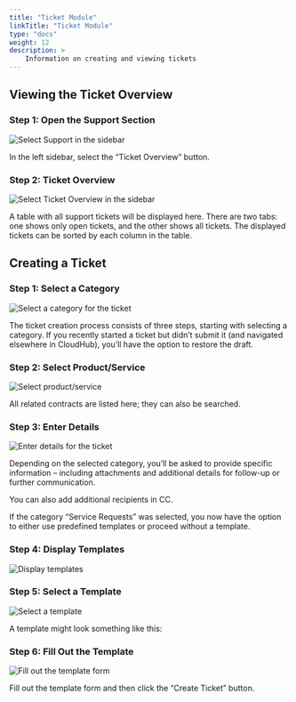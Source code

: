 ```yaml
---
title: "Ticket Module"
linkTitle: "Ticket Module"
type: "docs"
weight: 12
description: >
    Information on creating and viewing tickets
---
```


## Viewing the Ticket Overview

### Step 1: Open the Support Section

![Select Support in the sidebar](../img/ticket-modul/ae1.png)

In the left sidebar, select the “Ticket Overview” button.

### Step 2: Ticket Overview

![Select Ticket Overview in the sidebar](../img/ticket-modul/ae2.png)

A table with all support tickets will be displayed here. There are two tabs: one shows only open tickets, and the other shows all tickets. The displayed tickets can be sorted by each column in the table.

## Creating a Ticket

### Step 1: Select a Category

![Select a category for the ticket](../img/ticket-modul/ae3.png)

The ticket creation process consists of three steps, starting with selecting a category. If you recently started a ticket but didn’t submit it (and navigated elsewhere in CloudHub), you’ll have the option to restore the draft.

### Step 2: Select Product/Service

![Select product/service](../img/ticket-modul/ae4.png)

All related contracts are listed here; they can also be searched.

### Step 3: Enter Details

![Enter details for the ticket](../img/ticket-modul/ae5.png)

Depending on the selected category, you’ll be asked to provide specific information – including attachments and additional details for follow-up or further communication.

You can also add additional recipients in CC.

If the category “Service Requests” was selected, you now have the option to either use predefined templates or proceed without a template.

### Step 4: Display Templates

![Display templates](../img/ticket-modul/ae6.png)

### Step 5: Select a Template

![Select a template](../img/ticket-modul/ae7.png)

A template might look something like this:

### Step 6: Fill Out the Template

![Fill out the template form](../img/ticket-modul/ae8.png)

Fill out the template form and then click the “Create Ticket” button.